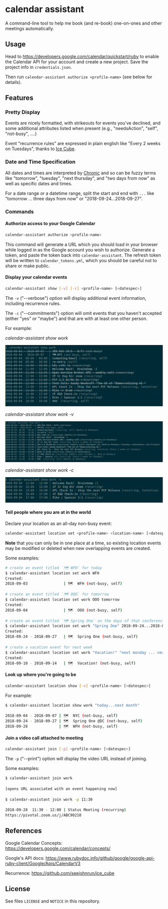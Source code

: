 # calendar assistant

A command-line tool to help me book (and re-book) one-on-ones and other meetings automatically.


## Usage

Head to https://developers.google.com/calendar/quickstart/ruby to enable the Calendar API for your account and create a new project. Save the project info in `credentials.json`.

Then run `calendar-assistant authorize <profile-name>` (see below for details).


## Features

### Pretty Display

Events are nicely formatted, with strikeouts for events you've declined, and some additional attributes listed when present (e.g., "needsAction", "self", "not-busy", ....)

Event "recurrence rules" are expressed in plain english like "Every 2 weeks on Tuesdays", thanks to [Ice Cube](https://github.com/seejohnrun/ice_cube).


### Date and Time Specification

All dates and times are interpreted by [Chronic](https://github.com/mojombo/chronic) and so can be fuzzy terms like "tomorrow", "tuesday", "next thursday", and "two days from now" as well as specific dates and times.

For a date range or a datetime range, split the start and end with `...` like "tomorrow ... three days from now" or "2018-09-24...2018-09-27".


### Commands

#### Authorize access to your Google Calendar

``` bash
calendar-assistant authorize <profile-name>
```

This command will generate a URL which you should load in your browser while logged in as the Google account you wish to authorize. Generate a token, and paste the token back into `calendar-assistant`. The refresh token will be written to `calendar_tokens.yml`, which you should be careful not to share or make public.


#### Display your calendar events

``` bash
calendar-assistant show [-v] [-c] <profile-name> [<datespec>]
```

The `-v` ("--verbose") option will display additional event information, including recurrence rules.

The `-c` ("--commitments") option will omit events that you haven't accepted (either "yes" or "maybe") and that are with at least one other person.

For example:

_calendar-assistant show work_

![show-me-my-day](./assets/show-me-my-day.png)

_calendar-assistant show work -v_

![show-me-my-day](./assets/show-me-my-day-v.png)

_calendar-assistant show work -c_

![show-me-my-day](./assets/show-me-my-day-c.png)


#### Tell people where you are at in the world

Declare your location as an all-day non-busy event:

``` bash
calendar-assistant location set <profile-name> <location-name> [<datespec>]
```

**Note** that you can only be in one place at a time, so existing location events may be modified or deleted when new overlapping events are created.

Some examples:

``` bash
# create an event titled `🗺 WFH` for today
$ calendar-assistant location set work WFH
Created:
2018-09-03                | 🗺  WFH (not-busy, self)

# create an event titled `🗺 OOO` for tomorrow
$ calendar-assistant location set work OOO tomorrow
Created:
2018-09-04                | 🗺  OOO (not-busy, self)

# create an event titled `🗺 Spring One` on the days of that conference
$ calendar-assistant location set work "Spring One" 2018-09-24...2018-09-27
Created:
2018-09-24 - 2018-09-27   | 🗺  Spring One (not-busy, self)

# create a vacation event for next week
$ calendar-assistant location set work "Vacation!" "next monday ... next week friday"
Created:
2018-09-10 - 2018-09-14   | 🗺  Vacation! (not-busy, self)
```

#### Look up where you're going to be

``` bash
calendar-assistant location show [-v] <profile-name> [<datespec>]
```

For example:

``` bash
$ calendar-assistant location show work "today...next month"

2018-09-04 - 2018-09-07 | 🗺  NYC (not-busy, self)
2018-09-24 - 2018-09-27 | 🗺  Spring One @DC (not-busy, self)
2018-09-28              | 🗺  WFH (not-busy, self)
```

#### Join a video call attached to meeting 

``` bash
calendar-assistant join [-p] <profile-name> [<datespec>]
```

The `-p` ("--print") option will display the video URL instead of joining.

Some examples:

``` bash
$ calendar-assistant join work

[opens URL associated with an event happening now]

$ calendar-assistant join work -p 11:30

2018-09-28  11:30 - 12:00 | Status Meeting (recurring)
https://pivotal.zoom.us/j/ABC90210
```

## References

Google Calendar Concepts: https://developers.google.com/calendar/concepts/

Google's API docs: https://www.rubydoc.info/github/google/google-api-ruby-client/Google/Apis/CalendarV3

Recurrence: https://github.com/seejohnrun/ice_cube


## License

See files `LICENSE` and `NOTICE` in this repository.
